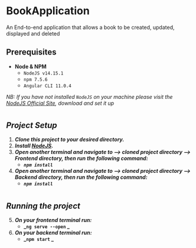 # BookApplication
An End-to-end application that allows a book to be created, updated, displayed and deleted

## **Prerequisites**


- **Node & NPM**
	- `NodeJS v14.15.1`
	- `npm 7.5.6`
	- `Angular CLI 11.0.4`


*NB: If you have not installed `NodeJS` on your machine please visit the [NodeJS Official Site](https://nodejs.org/en/), download and set it up*

#

## ***Project Setup***

1. **_Clone this project to your desired directory._**
2. **_Install [NodeJS](https://nodejs.org/en/)._**
3. **_Open another terminal and navigate to --> cloned project directory --> Frontend directory, then run the following command:_**
	- **_`npm install`_**
4. **_Open another terminal and navigate to --> cloned project directory --> Backend directory, then run the following command:_**
	- **_`npm install`_**

#

## ***Running the project***
5. ***On your frontend terminal run:***
   - **_`ng serve --open` _**
6. ***On your backend terminal run:***
   - **_`npm start` _**


#
